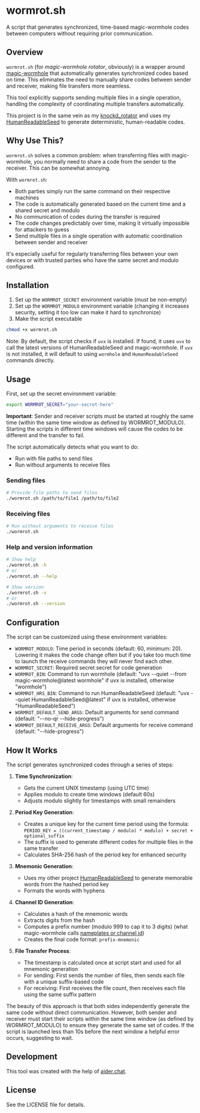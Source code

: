 # wormrot.sh

A script that generates synchronized, time-based magic-wormhole codes between computers without requiring prior communication.

## Overview

`wormrot.sh` (for *magic-wormhole rotator*, obviously) is a wrapper around [magic-wormhole](https://magic-wormhole.readthedocs.io/) that automatically generates synchronized codes based on time. This eliminates the need to manually share codes between sender and receiver, making file transfers more seamless.

This tool explicitly supports sending multiple files in a single operation, handling the complexity of coordinating multiple transfers automatically.

This project is in the same vein as my [knockd_rotator](https://github.com/thiswillbeyourgithub/knockd_rotator) and uses my [HumanReadableSeed](https://github.com/thiswillbeyourgithub/HumanReadableSeed) to generate deterministic, human-readable codes.

## Why Use This?

`wormrot.sh` solves a common problem: when transferring files with magic-wormhole, you normally need to share a code from the sender to the receiver. This can be somewhat annoying.

With `wormrot.sh`:
- Both parties simply run the same command on their respective machines
- The code is automatically generated based on the current time and a shared secret and modulo
- No communication of codes during the transfer is required
- The code changes predictably over time, making it virtually impossible for attackers to guess
- Send multiple files in a single operation with automatic coordination between sender and receiver

It's especially useful for regularly transferring files between your own devices or with trusted parties who have the same secret and modulo configured.

## Installation

1. Set up the `WORMROT_SECRET` environment variable (must be non-empty)
2. Set up the `WORMROT_MODULO` environment variable (changing it increases security, setting it too low can make it hard to synchronize)
3. Make the script executable

```bash
chmod +x wormrot.sh
```

Note: By default, the script checks if `uvx` is installed. If found, it uses `uvx` to call the latest versions of HumanReadableSeed and magic-wormhole. If `uvx` is not installed, it will default to using `wormhole` and `HumanReadableSeed` commands directly.

## Usage

First, set up the secret environment variable:

```bash
export WORMROT_SECRET="your-secret-here"
```

**Important**: Sender and receiver scripts must be started at roughly the same time (within the same time window as defined by WORMROT_MODULO). Starting the scripts in different time windows will cause the codes to be different and the transfer to fail.

The script automatically detects what you want to do:
- Run with file paths to send files
- Run without arguments to receive files

### Sending files

```bash
# Provide file paths to send files
./wormrot.sh /path/to/file1 /path/to/file2
```

### Receiving files

```bash
# Run without arguments to receive files
./wormrot.sh
```

### Help and version information

```bash
# Show help
./wormrot.sh -h
# or
./wormrot.sh --help

# Show version
./wormrot.sh -v
# or
./wormrot.sh --version
```

## Configuration

The script can be customized using these environment variables:

- `WORMROT_MODULO`: Time period in seconds (default: 60, minimum: 20). Lowering it makes the code change often but if you take too much time to launch the receive commands they will never find each other.
- `WORMROT_SECRET`: Required secret secret for code generation
- `WORMROT_BIN`: Command to run wormhole (default: "uvx --quiet --from magic-wormhole@latest wormhole" if uvx is installed, otherwise "wormhole")
- `WORMROT_HRS_BIN`: Command to run HumanReadableSeed (default: "uvx --quiet HumanReadableSeed@latest" if uvx is installed, otherwise "HumanReadableSeed")
- `WORMROT_DEFAULT_SEND_ARGS`: Default arguments for send command (default: "--no-qr --hide-progress")
- `WORMROT_DEFAULT_RECEIVE_ARGS`: Default arguments for receive command (default: "--hide-progress")

## How It Works

The script generates synchronized codes through a series of steps:

1. **Time Synchronization**: 
   - Gets the current UNIX timestamp (using UTC time)
   - Applies modulo to create time windows (default 60s)
   - Adjusts modulo slightly for timestamps with small remainders

2. **Period Key Generation**:
   - Creates a unique key for the current time period using the formula:
     `PERIOD_KEY = ((current_timestamp / modulo) * modulo) + secret + optional_suffix`
   - The suffix is used to generate different codes for multiple files in the same transfer
   - Calculates SHA-256 hash of the period key for enhanced security

3. **Mnemonic Generation**:
   - Uses my other project [HumanReadableSeed](https://github.com/thiswillbeyourgithub/HumanReadableSeed) to generate memorable words from the hashed period key
   - Formats the words with hyphens

4. **Channel ID Generation**:
   - Calculates a hash of the mnemonic words
   - Extracts digits from the hash
   - Computes a prefix number (modulo 999 to cap it to 3 digits) (what magic-wormhole calls [nameplates or channel id](https://magic-wormhole.readthedocs.io/en/latest/api.html))
   - Creates the final code format: `prefix-mnemonic`

5. **File Transfer Process**:
   - The timestamp is calculated once at script start and used for all mnemonic generation
   - For sending: First sends the number of files, then sends each file with a unique suffix-based code
   - For receiving: First receives the file count, then receives each file using the same suffix pattern

The beauty of this approach is that both sides independently generate the same code without direct communication. However, both sender and receiver must start their scripts within the same time window (as defined by WORMROT_MODULO) to ensure they generate the same set of codes. If the script is launched less than 10s before the next window a helpful error occurs, suggesting to wait.

## Development

This tool was created with the help of [aider.chat](https://github.com/Aider-AI/aider/issues).

## License

See the LICENSE file for details.
